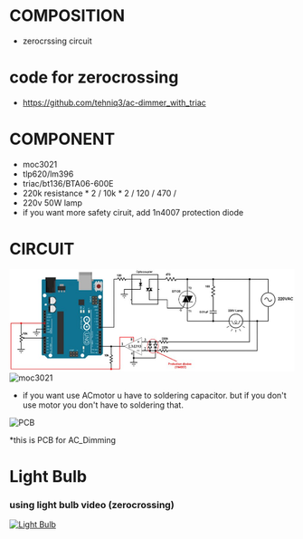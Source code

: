 # COMPOSITION
* zerocrssing circuit


# code for zerocrossing
* https://github.com/tehniq3/ac-dimmer_with_triac

# COMPONENT
* moc3021
* tlp620/lm396
* triac/bt136/BTA06-600E
* 220k resistance  * 2 / 10k * 2  /  120 / 470 /
* 220v 50W lamp
* if you want more safety ciruit, add 1n4007 protection diode

# CIRCUIT


![CIRCUIT](회로.jpg)
![moc3021](./moc3021.png)

* if you want use ACmotor u have to soldering capacitor. but if you don't use motor you don't have to soldering that.

![PCB](./pcbfor_ac.jpg)

*this is PCB for AC_Dimming

# Light Bulb
### using light bulb video (zerocrossing)
[![Light Bulb](https://i.ibb.co/SRwWCN3/https-i-ytimg-com-vi-Q0n-Y4-D9vxs-Y-hqdefault.jpg)](https://www.youtube.com/watch?v=Q0nY4D9vxsY "Light Bulb")